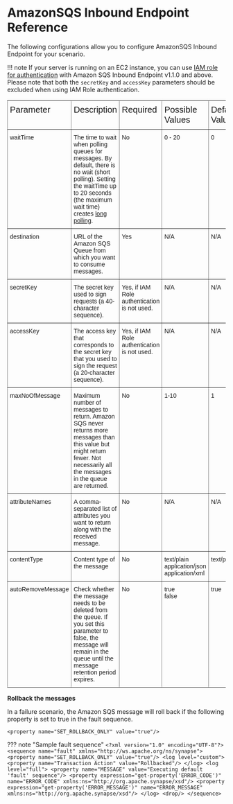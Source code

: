 # AmazonSQS Inbound Endpoint Reference

The following configurations allow you to configure AmazonSQS Inbound Endpoint for your scenario. 

!!! note
    If your server is running on an EC2 instance, you can use [IAM role for authentication](https://docs.amazonaws.cn/en_us/AWSEC2/latest/UserGuide/iam-roles-for-amazon-ec2.html) with Amazon SQS Inbound Endpoint v1.1.0 and above. Please note that both the `secretKey` and `accessKey` parameters should be excluded when using IAM Role authentication.

<style type="text/css">
.tg  {border-collapse:collapse;border-spacing:0;}
.tg td{font-family:Arial, sans-serif;font-size:14px;padding:10px 5px;border-style:solid;border-width:1px;overflow:hidden;word-break:normal;border-color:black;}
.tg th{font-family:Arial, sans-serif;font-size:20px;font-weight:normal;padding:10px 5px;border-style:solid;border-width:1px;overflow:hidden;word-break:normal;border-color:black;}
.tg .tg-0pky{border-color:inherit;text-align:left;vertical-align:top}
</style>
<table class="tg">
  <tr>
    <th class="tg-0pky">Parameter</th>
    <th class="tg-0pky">Description</th>
    <th class="tg-0pky">Required</th>
    <th class="tg-0pky">Possible Values</th>
    <th class="tg-0pky">Default Value</th>
  </tr>
  <tr>
    <td class="tg-0pky">waitTime</td>
    <td class="tg-0pky">The time to wait when polling queues for messages. By default, there is no wait (short polling). Setting the waitTime up to 20 seconds (the maximum wait time) creates <a href="https://docs.aws.amazon.com/AWSSimpleQueueService/latest/SQSDeveloperGuide/sqs-short-and-long-polling.html#sqs-long-polling">long polling</a>.</td>
    <td class="tg-0pky">No</td>
    <td class="tg-0pky">0 - 20</td>
    <td class="tg-0pky">0</td>
  </tr>
  <tr>
    <td class="tg-0pky">destination</td>
    <td class="tg-0pky">URL of the Amazon SQS Queue from which you want to consume messages.</td>
    <td class="tg-0pky">Yes</td>
    <td class="tg-0pky">N/A	</td>
    <td class="tg-0pky">N/A</td>
  </tr>
  <tr>
    <td class="tg-0pky">secretKey</td>
    <td class="tg-0pky">The secret key used to sign requests (a 40-character sequence).</td>
    <td class="tg-0pky">Yes, if IAM Role authentication is not used.</td>
    <td class="tg-0pky">N/A</td>
    <td class="tg-0pky">N/A</td>
  </tr>
  <tr>
    <td class="tg-0pky">accessKey</td>
    <td class="tg-0pky">The access key that corresponds to the secret key that you used to sign the request (a 20-character sequence).</td>
    <td class="tg-0pky">Yes, if IAM Role authentication is not used.</td>
    <td class="tg-0pky">N/A</td>
    <td class="tg-0pky">N/A</td>
  </tr>
  <tr>
    <td class="tg-0pky">maxNoOfMessage</td>
    <td class="tg-0pky">Maximum number of messages to return. Amazon SQS never returns more messages than this value but might return fewer. Not necessarily all the messages in the queue are returned.</td>
    <td class="tg-0pky">No</td>
    <td class="tg-0pky">1-10</td>
    <td class="tg-0pky">1</td>
  </tr>
  <tr>
    <td class="tg-0pky">attributeNames</td>
    <td class="tg-0pky">A comma-separated list of attributes you want to return along with the received message.</td>
    <td class="tg-0pky">No</td>
    <td class="tg-0pky">N/A</td>
    <td class="tg-0pky">N/A</td>
  </tr> 
  <tr>
    <td class="tg-0pky">contentType</td>
    <td class="tg-0pky">Content type of the message</a></td>
    <td class="tg-0pky">No</td>
    <td class="tg-0pky">text/plain<br>
                        application/json<br>
                        application/xml</td>
    <td class="tg-0pky">text/plain</td>
  </tr>
  <tr>
    <td class="tg-0pky">autoRemoveMessage</td>
    <td class="tg-0pky">Check whether the message needs to be deleted from the queue. If you set this parameter to false, the message will remain in the queue until the message retention period expires.</td>
    <td class="tg-0pky">No</td>
    <td class="tg-0pky">true<br>
                        false</td>
    <td class="tg-0pky">true</td>
  </tr>  
</table>

    
 **Rollback the messages**
 
In a failure scenario, the Amazon SQS message will roll back if the following property is set to true in the fault sequence.
 
 ```
 <property name="SET_ROLLBACK_ONLY" value="true"/>
 ```
    
??? note "Sample fault sequence"
        ```
        <?xml version="1.0" encoding="UTF-8"?>
        <sequence name="fault" xmlns="http://ws.apache.org/ns/synapse">
            <property name="SET_ROLLBACK_ONLY" value="true"/>
            <log level="custom">
                <property name="Transaction Action" value="Rollbacked"/>
            </log>
            <log level="full">
                <property name="MESSAGE" value="Executing default 'fault' sequence"/>
                <property expression="get-property('ERROR_CODE')"
                    name="ERROR_CODE" xmlns:ns="http://org.apache.synapse/xsd"/>
                <property expression="get-property('ERROR_MESSAGE')"
                    name="ERROR_MESSAGE" xmlns:ns="http://org.apache.synapse/xsd"/>
            </log>
            <drop/>
        </sequence>
        ```